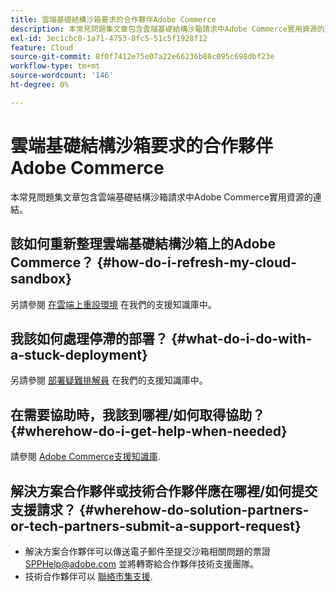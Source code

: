 ```yaml
---
title: 雲端基礎結構沙箱要求的合作夥伴Adobe Commerce
description: 本常見問題集文章包含雲端基礎結構沙箱請求中Adobe Commerce實用資源的連結。
exl-id: 3ec1cbc0-1a71-4753-8fc5-51c5f1928f12
feature: Cloud
source-git-commit: 8f0f7412e75e07a22e66236b88c095c698dbf23e
workflow-type: tm+mt
source-wordcount: '146'
ht-degree: 0%

---
```


# 雲端基礎結構沙箱要求的合作夥伴Adobe Commerce

本常見問題集文章包含雲端基礎結構沙箱請求中Adobe Commerce實用資源的連結。

## 該如何重新整理雲端基礎結構沙箱上的Adobe Commerce？ {#how-do-i-refresh-my-cloud-sandbox}

另請參閱 [在雲端上重設環境](/help/how-to/general/reset-environment-on-cloud.md) 在我們的支援知識庫中。

## 我該如何處理停滯的部署？ {#what-do-i-do-with-a-stuck-deployment}

另請參閱 [部署疑難排解員](/help/troubleshooting/deployment/magento-deployment-troubleshooter.md) 在我們的支援知識庫中。

## 在需要協助時，我該到哪裡/如何取得協助？ {#wherehow-do-i-get-help-when-needed}

請參閱 [Adobe Commerce支援知識庫](https://support.magento.com/hc/en-us).

## 解決方案合作夥伴或技術合作夥伴應在哪裡/如何提交支援請求？ {#wherehow-do-solution-partners-or-tech-partners-submit-a-support-request}

* 解決方案合作夥伴可以傳送電子郵件至提交沙箱相關問題的票證 [SPPHelp@adobe.com](mailto:SPPHelp@adobe.com) 並將轉寄給合作夥伴技術支援團隊。
* 技術合作夥伴可以 [聯絡市集支援](mailto:commercemarketplacesupport@adobe.com).
